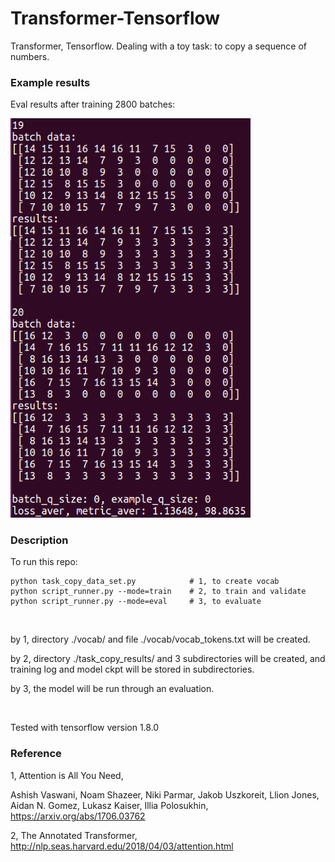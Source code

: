 # Transformer-Tensorflow

Transformer, Tensorflow. Dealing with a toy task: to copy a sequence of numbers.

### Example results

Eval results after training 2800 batches:

<img src="https://github.com/Li-Ming-Fan/transformer-tensorflow/blob/master/aaa_task_copy_result_examples/eval_result.PNG" width="384">


### Description
  
To run this repo:

```
python task_copy_data_set.py            # 1, to create vocab
python script_runner.py --mode=train    # 2, to train and validate
python script_runner.py --mode=eval     # 3, to evaluate
```
  
</br>

by 1, directory ./vocab/ and file ./vocab/vocab_tokens.txt will be created. 
  
by 2, directory ./task_copy_results/ and 3 subdirectories will be created, and training log and model ckpt will be stored in subdirectories.
  
by 3, the model will be run through an evaluation.


</br>

Tested with tensorflow version 1.8.0


### Reference
  
1, Attention is All You Need,

Ashish Vaswani, Noam Shazeer, Niki Parmar, Jakob Uszkoreit, Llion Jones, Aidan N. Gomez, Lukasz Kaiser, Illia Polosukhin, https://arxiv.org/abs/1706.03762

2, The Annotated Transformer, http://nlp.seas.harvard.edu/2018/04/03/attention.html



